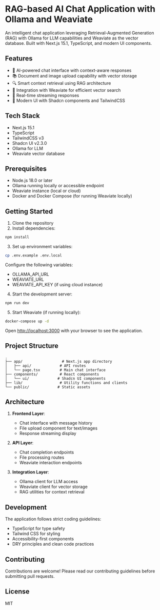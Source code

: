 # RAG-based AI Chat Application with Ollama and Weaviate

An intelligent chat application leveraging Retrieval-Augmented Generation (RAG) with Ollama for LLM capabilities and Weaviate as the vector database. Built with Next.js 15.1, TypeScript, and modern UI components.

## Features

- 🤖 AI-powered chat interface with context-aware responses
- 📚 Document and image upload capability with vector storage
- 🔍 Smart context retrieval using RAG architecture
- 🌊 Integration with Weaviate for efficient vector search
- 🔄 Real-time streaming responses
- 🎨 Modern UI with Shadcn components and TailwindCSS

## Tech Stack

- Next.js 15.1
- TypeScript
- TailwindCSS v3
- Shadcn UI v2.3.0
- Ollama for LLM
- Weaviate vector database

## Prerequisites

- Node.js 18.0 or later
- Ollama running locally or accessible endpoint
- Weaviate instance (local or cloud)
- Docker and Docker Compose (for running Weaviate locally)

## Getting Started

1. Clone the repository
2. Install dependencies:
```bash
npm install
```

3. Set up environment variables:
```bash
cp .env.example .env.local
```
Configure the following variables:
- OLLAMA_API_URL
- WEAVIATE_URL
- WEAVIATE_API_KEY (if using cloud instance)

4. Start the development server:
```bash
npm run dev
```

5. Start Weaviate (if running locally):
```bash
docker-compose up -d
```

Open [http://localhost:3000](http://localhost:3000) with your browser to see the application.

## Project Structure

```
.
├── app/                  # Next.js app directory
│   ├── api/             # API routes
│   └── page.tsx         # Main chat interface
├── components/          # React components
│   └── ui/             # Shadcn UI components
├── lib/                 # Utility functions and clients
└── public/             # Static assets
```

## Architecture

1. **Frontend Layer**:
   - Chat interface with message history
   - File upload component for text/images
   - Response streaming display

2. **API Layer**:
   - Chat completion endpoints
   - File processing routes
   - Weaviate interaction endpoints

3. **Integration Layer**:
   - Ollama client for LLM access
   - Weaviate client for vector storage
   - RAG utilities for context retrieval

## Development

The application follows strict coding guidelines:
- TypeScript for type safety
- Tailwind CSS for styling
- Accessibility-first components
- DRY principles and clean code practices

## Contributing

Contributions are welcome! Please read our contributing guidelines before submitting pull requests.

## License

MIT
